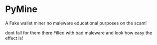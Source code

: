 # PyMine
 A Fake wallet miner no maleware educational purposes on the scam!
 
 dont fall for them there Filled with bad maleware and look how easy the effect is!
